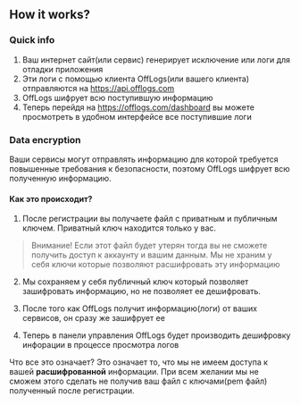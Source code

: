 ﻿## How it works?

### Quick info

1. Ваш интернет сайт(или сервис) генерирует исключение или логи для отладки приложения
2. Эти логи с помощью клиента OffLogs(или вашего клиента) отправляются на https://api.offlogs.com
3. OffLogs шифрует всю поступившую информацию
4. Теперь перейдя на https://offlogs.com/dashboard вы можете просмотреть в удобном интерфейсе все поступившие логи

### Data encryption

Ваши сервисы могут отправлять информацию для которой требуется повышенные требования к безопасности, 
поэтому OffLogs шифрует всю полученную информацию.

#### Как это происходит?
1. После регистрации вы получаете файл с приватным и публичным ключем. Приватный ключ находится только у вас.

> Внимание! Если этот файл будет утерян тогда вы не сможете получить доступ к аккаунту и вашим данным.
> Мы не храним у себя ключи которые позволяют расшифровать эту информацию

2. Мы сохраняем у себя публичный ключ который позволяет зашифровать информацию, 
но не позволяет ее дешифровать.

3. После того как OffLogs получит информацию(логи) от ваших сервисов, он сразу же зашифрует ее

4. Теперь в панели управления OffLogs будет производить дешифровку инфорации в процессе просмотра логов

Что все это означает? Это означает то, что мы не имеем доступа к вашей **расшифрованной** информации.
При всем желании мы не сможем этого сделать не получив ваш файл с ключами(pem файл) полученный после регистрации.

